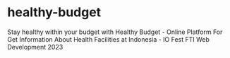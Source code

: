 # healthy-budget
Stay healthy within your budget with Healthy Budget - Online Platform For Get Information About Health Facilities at Indonesia - IO Fest FTI Web Development 2023

